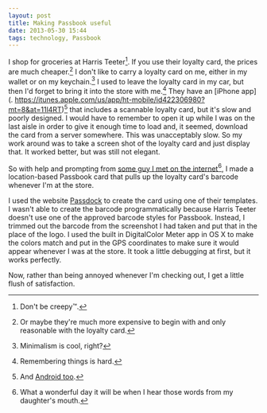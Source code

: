 ```yaml
---
layout: post
title: Making Passbook useful  
date: 2013-05-30 15:44  
tags: technology, Passbook
---
```


I shop for groceries at Harris Teeter[^20130530160464]. If you use their loyalty card, the prices are much cheaper.[^20130530160545] I don't like to carry a loyalty card on me, either in my wallet or on my keychain.[^20130530160716] I used to leave the loyalty card in my car, but then I'd forget to bring it into the store with me.[^20130530160833] They have an [iPhone app](. https://itunes.apple.com/us/app/ht-mobile/id422306980?mt=8&at=11l4RT)[^20130530160955] that includes a scannable loyalty card, but it's slow and poorly designed. I would have to remember to open it up while I was on the last aisle in order to give it enough time to load and, it seemed, download the card from a server somewhere. This was unacceptably slow. So my work around was to take a screen shot of the loyalty card and just display that. It worked better, but was still not elegant.

So with help and prompting from [some guy I met on the internet](https://twitter.com/waynehartman)[^20130530161214], I made a location-based Passbook card that pulls up the loyalty card's barcode whenever I'm at the store.

I used the website [Passdock](https://api.passdock.com/users/sign_up/) to create the card using one of their templates. I wasn't able to create the barcode programmatically because Harris Teeter doesn't use one of the approved barcode styles for Passbook. Instead, I trimmed out the barcode from the screenshot I had taken and put that in the place of the logo. I used the built in DigitalColor Meter app in OS X to make the colors match and put in the GPS coordinates to make sure it would appear whenever I was at the store. It took a little debugging at first, but it works perfectly.

Now, rather than being annoyed whenever I'm checking out, I get a little flush of satisfaction.

[^20130530160464]: Don't be creepy™.

[^20130530160545]: Or maybe they're much more expensive to begin with and only reasonable with the loyalty card.

[^20130530160716]: Minimalism is cool, right?

[^20130530160833]: Remembering things is hard.

[^20130530160955]: And [Android too](https://play.google.com/store/apps/details?id=com.harristeeter.htmobile&hl=en).

[^20130530161214]: What a wonderful day it will be when I hear those words from my daughter's mouth.